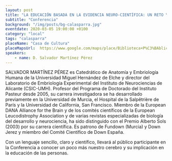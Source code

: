 ```yaml
---
layout: post
title: "LA EDUCACIÓN BASADA EN LA EVIDENCIA NEURO-CIENTÍFICA: UN RETO Y UNA NECESIDAD"
subtitle: "Conferencia"
background: "/img/posts/bg-calasparra.jpg"
eventdate: 2020-03-05 19:00:00 +0100
category: "local"
tags: "calasparra"
placeName: "Casa de Cultura"
placeMapsUrl:  https://www.google.com/maps/place/Biblioteca+P%C3%BAblica+Municipal+Casa+de+Cultura+Antonio+Maya/@38.2308625,-1.701915,15z/data=!4m2!3m1!1s0x0:0xf959ceaf5d23acd8?sa=X&ved=2ahUKEwid3LS18-fmAhXq6eAKHcDuCN0Q_BIwCnoECA4QCA
speakers:
    - name: D. Salvador Martínez Pérez
---
```

SALVADOR MARTÍNEZ PÉREZ  es Catedrático de Anatomía y Embriología Humana de la Universidad Miguel Hernández de Elche y director del Laboratorio de Embriología Experimental del Instituto de Neurociencias de Alicante (CSIC-UMH). Profesor del Programa de Doctorado del Instituto Pasteur desde 2005, su carrera investigadora se ha desarrollado previamente en la Universidad de Murcia, el Hospital de la Salpêtrière de París y la Universidad de California, San Francisco. Miembro de la European DANA Alliance for the Brain y de los comités científicos de la European Leucodistrophy Association y de varias revistas especializadas de biología del desarrollo y neurociencia, ha sido distinguido con el Premio Alberto Sols (2003) por su carrera científica. Es patrono de Fundown (Murcia) y Down Jerez y miembro del Comité Científico de Down España.

Con un lenguaje sencillo, claro y científico, llevará al público participante en la Conferencia a conocer un poco más nuestro cerebro y su implicación en la educación de las personas.

